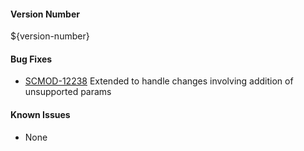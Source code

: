 #### Version Number
${version-number}

#### Bug Fixes
- [SCMOD-12238](https://portal.digitalsafe.net/browse/SCMOD-12238) Extended to handle changes involving addition of unsupported params

#### Known Issues
- None
